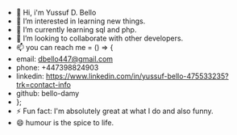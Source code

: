 - 👋 Hi, i'm Yussuf D. Bello
- 👀 I’m interested in learning new things.
- 🌱 I’m currently learning sql and php.
- 💞️ I’m looking to collaborate with other developers.
- 📫 you can reach me = () => {
- email: dbello447@gmail.com
- phone: +447398824903
- linkedin: https://www.linkedin.com/in/yussuf-bello-475533235?trk=contact-info
- github: bello-damy
- };
- ⚡ Fun fact: I'm absolutely great at what I do and also funny.
- 😄 humour is the spice to life.

<!---
bello-damy/bello-damy is a ✨ special ✨ repository because its `README.md` (this file) appears on your GitHub profile.
You can click the Preview link to take a look at your changes.
--->
